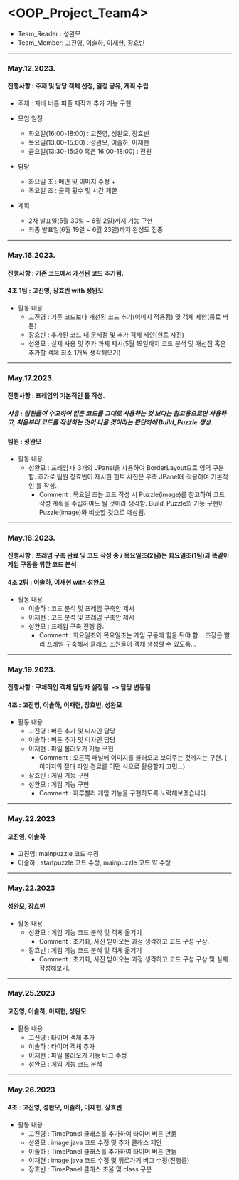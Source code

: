 # <OOP_Project_Team4>
+ Team_Reader : 성완모
+ Team_Member: 고진영, 이솔하, 이재현, 장효빈
---------------
### May.12.2023.
#### 진행사항 : 주제 및 담당 객체 선정, 일정 공유, 계획 수립
+ 주제 : 자바 버튼 퍼즐 제작과 추가 기능 구현
+ 모임 일정
  + 화요일(16:00-18:00) : 고진영, 성완모, 장효빈
  + 목요일(13:00-15:00) : 성완모, 이솔하, 이재현 
  + 금요일(13:30-15:30 혹은 16:00-18:00) : 전원

+ 담당
  + 화요일 조 : 메인 및 이미지 수정 +
  + 목요일 조 : 클릭 횟수 및 시간 제한

+ 계획
  + 2차 발표일(5월 30일 ~ 6월 2일)까지 기능 구현
  + 최종 발표일(6월 19일 ~ 6월 23일)까지 완성도 집중
---------------
### May.16.2023.
#### 진행사항 : 기존 코드에서 개선된 코드 추가됨.
#### 4조 1팀 : 고진영, 장효빈 with 성완모
+ 활동 내용
  + 고진영 : 기존 코드보다 개선된 코드 추가(이미지 적용됨) 및 객체 제안(종료 버튼)
  + 장효빈 : 추가된 코드 내 문제점 및 추가 객체 제안(힌트 사진)
  + 성완모 : 실제 사용 및 추가 과제 제시(5월 19일까지 코드 분석 및 개선점 혹은 추가할 객체 최소 1개씩 생각해오기)
---------------
### May.17.2023.
#### 진행사항 : 프레임의 기본적인 틀 작성.
##### 사유 : 팀원들이 수고하여 얻은 코드를 그대로 사용하는 것 보다는 참고용으로만 사용하고, 처음부터 코드를 작성하는 것이 나을 것이라는 판단하에 Build_Puzzle 생성.
#### 팀원 : 성완모
+ 활동 내용
  + 성완모 : 프레임 내 3개의 JPanel을 사용하여 BorderLayout으로 영역 구분함. 추가로 팀원 장효빈이 제시한 힌트 사진은 우측 JPanel에 적용하여 기본적인 틀 작성.
     + Comment : 목요일 조는 코드 작성 시 Puzzle(image)를 참고하여 코드 작성 계획을 수립하여도 될 것이라 생각함. Build_Puzzle의 기능 구현이 Puzzle(image)와 비슷할 것으로 예상됨.
---------------
### May.18.2023.
#### 진행사항 : 프레임 구축 완료 및 코드 작성 중 / 목요일조(2팀)는 화요일조(1팀)과 똑같이 게임 구동을 위한 코드 분석
#### 4조 2팀 : 이솔하, 이재현 with 성완모
+ 활동 내용
  + 이솔하 : 코드 분석 및 프레임 구축안 제시
  + 이재현 : 코드 분석 및 프레임 구축안 제시
  + 성완모 : 프레임 구축 진행 중.
     + Comment : 화요일조와 목요일조는 게임 구동에 힘을 둬야 함... 조장은 빨리 프레임 구축해서 클래스 조원들이 객체 생성할 수 있도록...
---------------
### May.19.2023.
#### 진행사항 : 구체적인 객체 담당자 설정됨. -> 담당 변동됨.
#### 4조 : 고진영, 이솔하, 이재현, 장효빈, 성완모
+ 활동 내용
  + 고진영 : 버튼 추가 및 디자인 담당
  + 이솔하 : 버튼 추가 및 디자인 담당
  + 이재현 : 파일 불러오기 기능 구현
    + Comment : 오른쪽 패널에 이미지를 불러오고 보여주는 것까지는 구현. ( 이미지의 절대 파일 경로를 어떤 식으로 활용할지 고민...)
  + 장효빈 : 게임 기능 구현
  + 성완모 : 게임 기능 구현
     + Comment : 하루빨리 게임 기능을 구현하도록 노력해보겠습니다.
---------------
### May.22.2023
#### 고진영, 이솔하
  + 고진영: mainpuzzle 코드 수정
  + 이솔하 : startpuzzle 코드 수정, mainpuzzle 코드 약 수정 
---------------
### May.22.2023
#### 성완모, 장효빈
+ 활동 내용
  + 성완모 : 게임 기능 코드 분석 및 객체 옮기기
     + Comment : 초기화, 사진 받아오는 과정 생각하고 코드 구성 구상.
  + 장효빈 : 게임 기능 코드 분석 및 객체 옮기기
     + Comment : 초기화, 사진 받아오는 과정 생각하고 코드 구성 구상 및 실제 작성해보기.
---------------
### May.25.2023
#### 고진영, 이솔하, 이재현, 성완모
+ 활동 내용
  + 고진영 : 타이머 객체 추가
  + 이솔하 : 타이머 객체 추가
  + 이재현 : 파일 불러오기 기능 버그 수정
  + 성완모 : 게임 기능 코드 분석
---------------
### May.26.2023
#### 4조 : 고진영, 성완모, 이솔하, 이재현, 장효빈
+ 활동 내용
  + 고진영 : TimePanel 클래스를 추가하여 타이머 버튼 만듦
  + 성완모 : image.java 코드 수정 및 추가 클래스 제안
  + 이솔하 : TimePanel 클래스를 추가하여 타이머 버튼 만듦
  + 이재현 : image.java 코드 수정 및 뒤로가기 버그 수정(진행중)
  + 장효빈 : TimePanel 클래스 조율 및 class 구분

